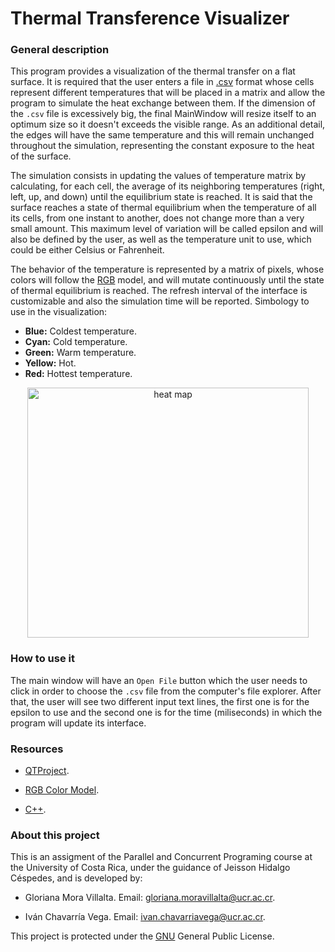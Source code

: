 # Thermal Transference Visualizer

### General description
This program provides a visualization of the thermal transfer on a flat surface. It is required that the user enters a file in [.csv](https://en.wikipedia.org/wiki/Comma-separated_values) format whose cells represent different temperatures that will be placed in a matrix and allow the program to simulate the heat exchange between them. If the dimension of the ``.csv`` file is excessively big, the final MainWindow will resize itself to an optimum size so it doesn't exceeds the visible range. As an additional detail, the edges will have the same temperature and this will remain unchanged throughout the simulation, representing the constant exposure to the heat of the surface. 

The simulation consists in updating the values of temperature matrix  by calculating, for each cell, the average of its neighboring temperatures (right, left, up, and down) until the equilibrium state is reached. It is said that the surface reaches a state of thermal equilibrium when the temperature of all its cells, from one instant to another, does not change more than a very small amount. This maximum level of variation will be called epsilon and will also be defined by the user, as well as the temperature unit to use, which could be either Celsius or Fahrenheit.

The behavior of the temperature is represented by a matrix of pixels, whose colors will follow the [RGB](https://en.m.wikipedia.org/wiki/RGB_color_model) model, and will mutate continuously until the state of thermal equilibrium is reached. The refresh interval of the interface is customizable and also the simulation time will be reported. Simbology to use in the visualization:

* **Blue:** Coldest temperature.
* **Cyan:** Cold temperature.
* **Green:**  Warm temperature.
* **Yellow:** Hot.
* **Red:** Hottest temperature.


<center>
    <img src="https://i.imgur.com/1WBGYQG.png" width="450" height="400" alt="heat map">
</center>


### How to use it

The main window will have an ``Open File`` button which the user needs to click in order to choose the ``.csv`` file from the computer's file explorer. After that, the user will see two different input text lines, the first one is for the epsilon to use and the second one is for the time (miliseconds) in which the program will update its interface. 


### Resources

* [QTProject](https://www.qt.io).

* [RGB Color Model](https://www.rapidtables.com/web/color/RGB_Color.html).

* [C++](http://www.cplusplus.com/).

### About this project

This is an assigment of the Parallel and Concurrent Programing course at the University of Costa Rica, under the guidance of Jeisson Hidalgo Céspedes, and is developed by:

* Gloriana Mora Villalta. Email: gloriana.moravillalta@ucr.ac.cr.

* Iván Chavarría Vega. Email: ivan.chavarriavega@ucr.ac.cr.

This project is protected under the [GNU](https://www.gnu.org/licenses/gpl-3.0.en.html) General Public License.
